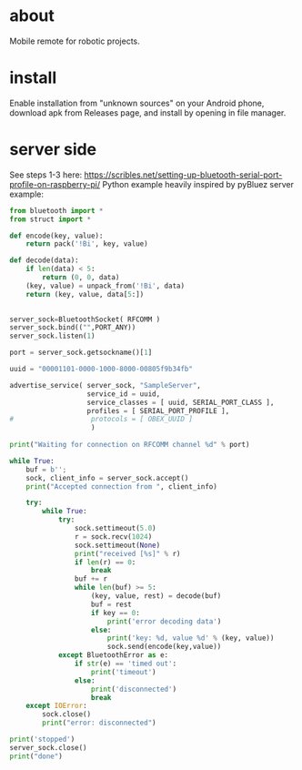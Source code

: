 # about

Mobile remote for robotic projects.

# install

Enable installation from "unknown sources" on your Android phone, download apk from Releases page, and install by opening in file manager.
# server side

See steps 1-3 here: https://scribles.net/setting-up-bluetooth-serial-port-profile-on-raspberry-pi/ 
Python example heavily inspired by pyBluez server example:

```python
from bluetooth import *
from struct import *

def encode(key, value):
    return pack('!Bi', key, value)

def decode(data):
    if len(data) < 5:
        return (0, 0, data)
    (key, value) = unpack_from('!Bi', data)
    return (key, value, data[5:])
    

server_sock=BluetoothSocket( RFCOMM )
server_sock.bind(("",PORT_ANY))
server_sock.listen(1)

port = server_sock.getsockname()[1]

uuid = "00001101-0000-1000-8000-00805f9b34fb"

advertise_service( server_sock, "SampleServer",
                   service_id = uuid,
                   service_classes = [ uuid, SERIAL_PORT_CLASS ],
                   profiles = [ SERIAL_PORT_PROFILE ], 
#                   protocols = [ OBEX_UUID ] 
                    )
                   
print("Waiting for connection on RFCOMM channel %d" % port)

while True:
    buf = b'';
    sock, client_info = server_sock.accept()
    print("Accepted connection from ", client_info)

    try:
        while True:
            try:
                sock.settimeout(5.0)
                r = sock.recv(1024)
                sock.settimeout(None)
                print("received [%s]" % r)
                if len(r) == 0:
                    break
                buf += r
                while len(buf) >= 5:
                    (key, value, rest) = decode(buf)
                    buf = rest
                    if key == 0:
                        print('error decoding data')
                    else:
                        print('key: %d, value %d' % (key, value))
                        sock.send(encode(key,value))
            except BluetoothError as e:
                if str(e) == 'timed out':
                    print('timeout')
                else:
                    print('disconnected')
                    break
    except IOError:
        sock.close()
        print("error: disconnected")

print('stopped')
server_sock.close()
print("done")
```
